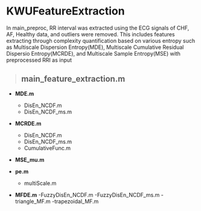 ﻿# KWUFeatureExtraction
In main_preproc, RR interval was extracted using the ECG signals of CHF, AF, Healthy data, and outliers were removed.
This includes features extracting through complexity quantification based on various entropy such as Multiscale Dispersion Entropy(MDE), Multiscale Cumulative Residual Dispersio Entropy(MCRDE), and Multiscale Sample Entropy(MSE) with preprocessed RRI as input


> ## **main_feature_extraction.m** ##
+ **MDE.m**
  - DisEn_NCDF.m 
  - DisEn_NCDF_ms.m

+ **MCRDE.m**
  - DisEn_NCDF.m 
  - DisEn_NCDF_ms.m
  - CumulativeFunc.m

+ **MSE_mu.m**

+ **pe.m**
  - multiScale.m 
 
 + **MFDE.m**
	 -FuzzyDisEn_NCDF.m
	 -FuzzyDisEn_NCDF_ms.m
	 -triangle_MF.m
	 -trapezoidal_MF.m

